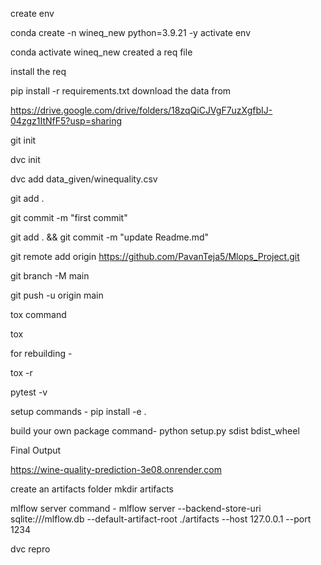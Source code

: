 create env

conda create -n wineq_new python=3.9.21 -y
activate env

conda activate wineq_new
created a req file

install the req

pip install -r requirements.txt
download the data from

https://drive.google.com/drive/folders/18zqQiCJVgF7uzXgfbIJ-04zgz1ItNfF5?usp=sharing

git init

dvc init

dvc add data_given/winequality.csv

git add .

git commit -m "first commit"

git add . && git commit -m "update Readme.md"

git remote add origin https://github.com/PavanTeja5/Mlops_Project.git

git branch -M main

git push -u origin main 

tox command

tox

for rebuilding -

tox -r

pytest -v

setup commands -
pip install -e .

build your own package command-
python setup.py sdist bdist_wheel


Final Output

https://wine-quality-prediction-3e08.onrender.com

create an artifacts folder
mkdir artifacts

mlflow server command -
  mlflow server --backend-store-uri sqlite:///mlflow.db --default-artifact-root ./artifacts --host 127.0.0.1 --port 1234

dvc repro
